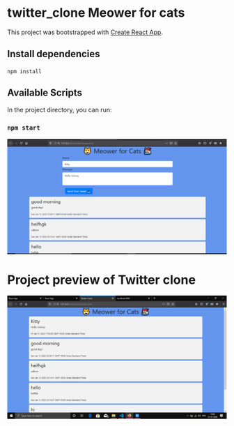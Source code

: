 # twitter_clone Meower for cats
This project was bootstrapped with [Create React App](https://github.com/facebook/create-react-app).

## Install dependencies
   `npm install`

## Available Scripts

In the project directory, you can run:

### `npm start`


![image of clone](https://github.com/axaysushir/twitter_clone/blob/master/Picture3.png)

# Project preview of Twitter clone

![image of clone](https://github.com/axaysushir/twitter_clone/blob/master/Picture4.png)
